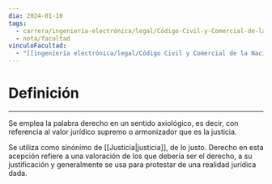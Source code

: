 ```yaml
---
dia: 2024-01-10
tags:
  - carrera/ingeniería-electrónica/legal/Código-Civil-y-Comercial-de-la-Nación
  - nota/facultad
vinculoFacultad:
  - "[[ingeniería electrónica/legal/Código Civil y Comercial de la Nación/Resumen.md]]"
---
```

# Definición
---
Se emplea la palabra derecho en un sentido axiológico, es decir, con referencia al valor jurídico supremo o armonizador que es la justicia.

Se utiliza como sinónimo de [[Justicia|justicia]], de lo justo. Derecho en esta acepción refiere a una valoración de los que debería ser el derecho, a su justificación y generalmente se usa para protestar de una realidad jurídica dada.